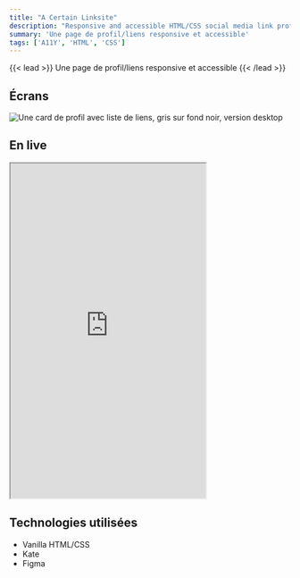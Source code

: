 ```yaml
---
title: "A Certain Linksite"
description: "Responsive and accessible HTML/CSS social media link profile"
summary: 'Une page de profil/liens responsive et accessible'
tags: ['A11Y', 'HTML', 'CSS']
---
```



{{< lead >}}
Une page de profil/liens responsive et accessible
{{< /lead >}}


## Écrans 


![Une card de profil avec liste de liens, gris sur fond noir, version desktop](Desktop.png "Version desktop") 


## En live


<iframe src="https://contrebasses.github.io/social-links/" width="350px" height="600px"></iframe>


## Technologies utilisées

- Vanilla HTML/CSS
- Kate
- Figma

